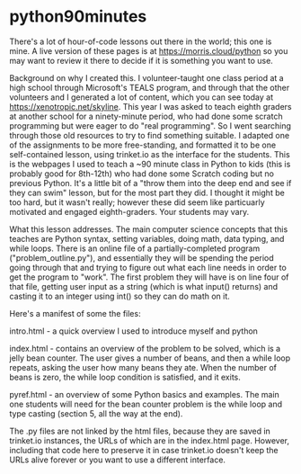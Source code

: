 # python90minutes
There's a lot of hour-of-code lessons out there in the world; this one is mine. A live version of these pages is at https://morris.cloud/python so you may want to review it there to decide if it is something you want to use.

Background on why I created this. I volunteer-taught one class period at a high school through Microsoft's TEALS program, and through that the other volunteers and I generated a lot of content, which you can see today at https://xenotropic.net/skyline. This year I was asked to teach eighth graders at another school for a ninety-minute period, who had done some scratch programming but were eager to do "real programming". So I went searching through those old resources to try to find something suitable. I adapted one of the assignments to be more free-standing, and formatted it to be one self-contained lesson, using trinket.io as the interface for the students. This is the webpages I used to teach a ~90 minute class in Python to kids (this is probably good for 8th-12th) who had done some Scratch coding but no previous Python. It's a little bit of a "throw them into the deep end and see if they can swim" lesson, but for the most part they did. I thought it might be too hard, but it wasn't really; however these did seem like particuarly motivated and engaged eighth-graders. Your students may vary.

What this lesson addresses. The main computer science concepts that this teaches are Python syntax, setting variables, doing math, data typing, and while loops. There is an online file of a partially-completed program ("problem_outline.py"), and essentially they will be spending the period going through that and trying to figure out what each line needs in order to get the program to "work". The first problem they will have is on line four of that file, getting user input as a string (which is what input() returns) and casting it to an integer using int() so they can do math on it. 

Here's a manifest of some the files:

intro.html - a quick overview I used to introduce myself and python

index.html - contains an overview of the problem to be solved, which is a jelly bean counter. The user gives a number of beans, and then a while loop repeats, asking the user how many beans they ate. When the number of beans is zero, the while loop condition is satisfied, and it exits. 

pyref.html - an overview of some Python basics and examples. The main one students will need for the bean counter problem is the while loop and type casting (section 5, all the way at the end). 
    
The .py files are not linked by the html files, because they are saved in trinket.io instances, the URLs of which are in the index.html page. However, including that code here to preserve it in case trinket.io doesn't keep the URLs alive forever or you want to use a different interface. 
